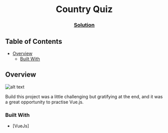 <h1 align="center">Country Quiz</h1>

<div align="center">
  <h3>
    <a href="https://github.com/Kguinesh/countryquiz">
      Solution
    </a>
  </h3>
</div>

## Table of Contents

- [Overview](#overview)
  - [Built With](#built-with)

## Overview
![alt text](.../src/assets/Screenshot.png)

Build this project was a little challenging but gratifying at the end, and it was a great opportunity to practise Vue.js.

### Built With

- [VueJs]
